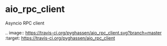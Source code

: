 aio_rpc_client
==============

Asyncio RPC client


.. image:: https://travis-ci.org/pyghassen/aio_rpc_client.svg?branch=master
   :target: https://travis-ci.org/pyghassen/aio_rpc_client
